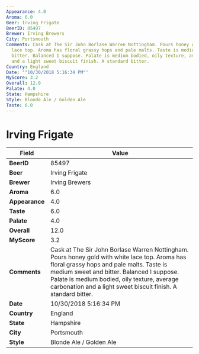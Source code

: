 ```yaml
---
Appearance: 4.0
Aroma: 6.0
Beer: Irving Frigate
BeerID: 85497
Brewer: Irving Brewers
City: Portsmouth
Comments: Cask at The Sir John Borlase Warren Nottingham. Pours honey gold with white
  lace top. Aroma has floral grassy hops and pale malts. Taste is medium sweet and
  bitter. Balanced I suppose. Palate is medium bodied, oily texture, average carbonation
  and a light sweet biscuit finish. A standard bitter.
Country: England
Date: '"10/30/2018 5:16:34 PM"'
MyScore: 3.2
Overall: 12.0
Palate: 4.0
State: Hampshire
Style: Blonde Ale / Golden Ale
Taste: 6.0
---
```


# Irving Frigate

| Field         | Value |
|---------------|-------|
| **BeerID** | 85497 |
| **Beer** | Irving Frigate |
| **Brewer** | Irving Brewers |
| **Aroma** | 6.0 |
| **Appearance** | 4.0 |
| **Taste** | 6.0 |
| **Palate** | 4.0 |
| **Overall** | 12.0 |
| **MyScore** | 3.2 |
| **Comments** | Cask at The Sir John Borlase Warren Nottingham. Pours honey gold with white lace top. Aroma has floral grassy hops and pale malts. Taste is medium sweet and bitter. Balanced I suppose. Palate is medium bodied, oily texture, average carbonation and a light sweet biscuit finish. A standard bitter. |
| **Date** | 10/30/2018 5:16:34 PM |
| **Country** | England |
| **State** | Hampshire |
| **City** | Portsmouth |
| **Style** | Blonde Ale / Golden Ale |
